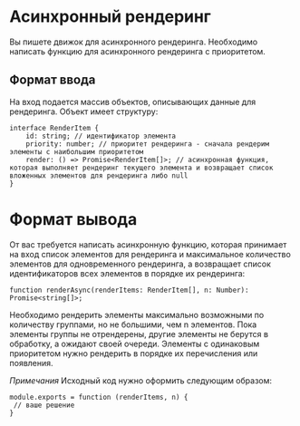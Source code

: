# Асинхронный рендеринг

Вы пишете движок для асинхронного рендеринга. Необходимо написать функцию для асинхронного рендеринга с приоритетом.

## Формат ввода

На вход подается массив объектов, описывающих данные для рендеринга. Объект имеет структуру:

```
interface RenderItem {
    id: string; // идентификатор элемента
    priority: number; // приоритет рендеринга - сначала рендерим элементы с наибольшим приоритетом
    render: () => Promise<RenderItem[]>; // асинхронная функция, которая выполняет рендеринг текущего элемента и возвращает список вложенных элементов для рендеринга либо null
}
```

# Формат вывода

От вас требуется написать асинхронную функцию, которая принимает на вход список элементов для рендеринга и максимальное количество элементов для одновременного рендеринга, а возвращает список идентификаторов всех элементов в порядке их рендеринга:

`function renderAsync(renderItems: RenderItem[], n: Number): Promise<string[]>;`

Необходимо рендерить элементы максимально возможными по количеству группами, но не большими, чем n элементов. Пока элементы группы не отрендерены, другие элементы не берутся в обработку, а ожидают своей очереди.
Элементы с одинаковым приоритетом нужно рендерить в порядке их перечисления или появления.

_Примечания_
Исходный код нужно оформить следующим образом:

```
module.exports = function (renderItems, n) {
 // ваше решение
}
```
